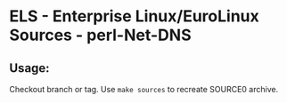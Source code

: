 # ELS - Enterprise Linux/EuroLinux Sources - perl-Net-DNS
 
## Usage:
  Checkout branch or tag. Use `make sources` to recreate  SOURCE0 archive.
